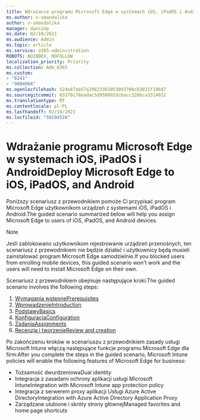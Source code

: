```yaml
---
title: Wdrażanie programu Microsoft Edge w systemach iOS, iPadOS i Android
ms.author: v-smandalika
author: v-smandalika
manager: dansimp
ms.date: 02/10/2021
ms.audience: Admin
ms.topic: article
ms.service: o365-administration
ROBOTS: NOINDEX, NOFOLLOW
localization_priority: Priority
ms.collection: Adm_O365
ms.custom:
- "8241"
- "9004604"
ms.openlocfilehash: 524e87ab57e29823361053093708c83831f19687
ms.sourcegitcommit: 03378c78eadac5d950802dcbacc328bca3314032
ms.translationtype: MT
ms.contentlocale: pl-PL
ms.lasthandoff: 02/10/2021
ms.locfileid: "50194516"
---
```

# <a name="deploy-microsoft-edge-to-ios-ipados-and-android"></a><span data-ttu-id="2d519-102">Wdrażanie programu Microsoft Edge w systemach iOS, iPadOS i Android</span><span class="sxs-lookup"><span data-stu-id="2d519-102">Deploy Microsoft Edge to iOS, iPadOS, and Android</span></span>

<span data-ttu-id="2d519-103">Poniższy scenariusz z przewodnikiem pomoże Ci przypisać program Microsoft Edge użytkownikom urządzeń z systemami iOS, iPadOS i Android.</span><span class="sxs-lookup"><span data-stu-id="2d519-103">The guided scenario summarized below will help you assign Microsoft Edge to users of iOS, iPadOS, and Android devices.</span></span>

> [!NOTE]
> <span data-ttu-id="2d519-104">Jeśli zablokowano użytkownikom rejestrowanie urządzeń przenośnych, ten scenariusz z przewodnikiem nie będzie działać i użytkownicy będą musieli zainstalować program Microsoft Edge samodzielnie.</span><span class="sxs-lookup"><span data-stu-id="2d519-104">If you blocked users from enrolling mobile devices, this guided scenario won't work and the users will need to install Microsoft Edge on their own.</span></span>

<span data-ttu-id="2d519-105">Scenariusz z przewodnikiem obejmuje następujące kroki:</span><span class="sxs-lookup"><span data-stu-id="2d519-105">The guided scenario involves the following steps:</span></span>

1. [<span data-ttu-id="2d519-106">Wymagania wstępne</span><span class="sxs-lookup"><span data-stu-id="2d519-106">Prerequisites</span></span>](https://docs.microsoft.com/mem/intune/fundamentals/guided-scenarios-edge#prerequisites)
2. [<span data-ttu-id="2d519-107">Wprowadzenie</span><span class="sxs-lookup"><span data-stu-id="2d519-107">Introduction</span></span>](https://docs.microsoft.com/mem/intune/fundamentals/guided-scenarios-edge#step-1---introduction)
3. [<span data-ttu-id="2d519-108">Podstawy</span><span class="sxs-lookup"><span data-stu-id="2d519-108">Basics</span></span>](https://docs.microsoft.com/mem/intune/fundamentals/guided-scenarios-edge#step-2---basics)
4. [<span data-ttu-id="2d519-109">Konfiguracja</span><span class="sxs-lookup"><span data-stu-id="2d519-109">Configuration</span></span>](https://docs.microsoft.com/mem/intune/fundamentals/guided-scenarios-edge#step-3---configuration)
5. [<span data-ttu-id="2d519-110">Zadania</span><span class="sxs-lookup"><span data-stu-id="2d519-110">Assignments</span></span>](https://docs.microsoft.com/mem/intune/fundamentals/guided-scenarios-edge#step-4---assignments)
6. [<span data-ttu-id="2d519-111">Recenzja i tworzenie</span><span class="sxs-lookup"><span data-stu-id="2d519-111">Review and creation</span></span>](https://docs.microsoft.com/mem/intune/fundamentals/guided-scenarios-edge#step-5---review--create)

<span data-ttu-id="2d519-112">Po zakończeniu kroków w scenariuszu z przewodnikiem zasady usługi Microsoft Intune włączą następujące funkcje programu Microsoft Edge dla firm:</span><span class="sxs-lookup"><span data-stu-id="2d519-112">After you complete the steps in the guided scenario, Microsoft Intune policies will enable the following features of Microsoft Edge for business:</span></span>

- <span data-ttu-id="2d519-113">Tożsamość dwurdzeniowa</span><span class="sxs-lookup"><span data-stu-id="2d519-113">Dual identity</span></span>
- <span data-ttu-id="2d519-114">Integracja z zasadami ochrony aplikacji usługi Microsoft Intune</span><span class="sxs-lookup"><span data-stu-id="2d519-114">Integration with Microsoft Intune app protection policy</span></span>
- <span data-ttu-id="2d519-115">Integracja z serwerem proxy aplikacji Usługi Azure Active Directory</span><span class="sxs-lookup"><span data-stu-id="2d519-115">Integration with Azure Active Directory Application Proxy</span></span>
- <span data-ttu-id="2d519-116">Zarządzane ulubione i skróty strony głównej</span><span class="sxs-lookup"><span data-stu-id="2d519-116">Managed favorites and home page shortcuts</span></span>
